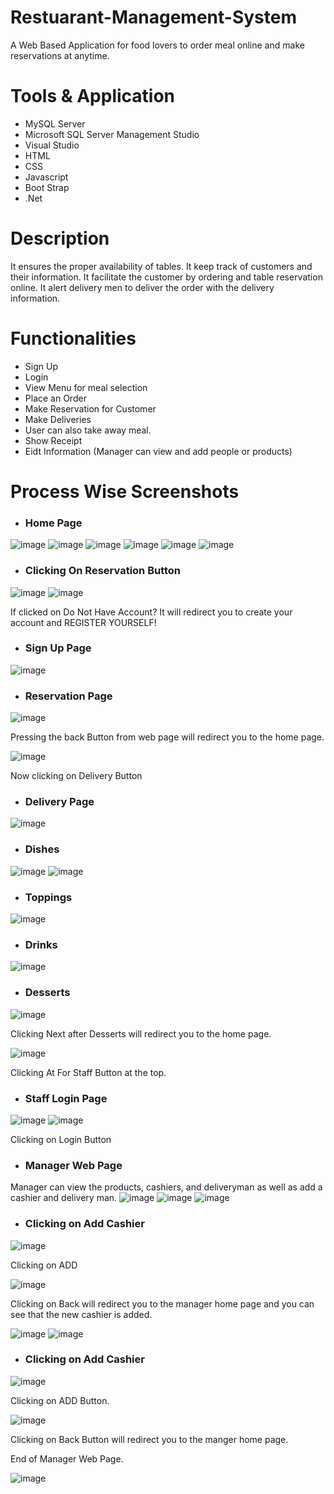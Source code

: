 # Restuarant-Management-System
A Web Based Application for food lovers to order meal online and make reservations at anytime.

# Tools & Application
- MySQL Server
- Microsoft SQL Server Management Studio
- Visual Studio
- HTML
- CSS
- Javascript
- Boot Strap
- .Net

# Description
It ensures the proper availability of tables. It keep track of customers and their information. It facilitate the customer by ordering and table reservation online. It alert delivery men to deliver the order with the delivery information.

# Functionalities
- Sign Up
- Login
- View Menu for meal selection
- Place an Order
- Make Reservation for Customer
- Make Deliveries
- User can also take away meal.
- Show Receipt
- Eidt Information (Manager can view and add people or products)

# Process Wise Screenshots
- ### Home Page
![image](https://user-images.githubusercontent.com/85407775/120931687-24734080-c70c-11eb-8902-a0a997f4cfa3.png)
![image](https://user-images.githubusercontent.com/85407775/120931699-2b9a4e80-c70c-11eb-8c58-d0ca0fc9c036.png)
![image](https://user-images.githubusercontent.com/85407775/120931722-479df000-c70c-11eb-8ee4-8e8c72388b56.png)
![image](https://user-images.githubusercontent.com/85407775/120931729-4f5d9480-c70c-11eb-927f-9e7439c06c2b.png)
![image](https://user-images.githubusercontent.com/85407775/120931737-54badf00-c70c-11eb-8bb0-81876cacd816.png)
![image](https://user-images.githubusercontent.com/85407775/120931742-5a182980-c70c-11eb-9a2a-8088b3ba495e.png)

- ### Clicking On Reservation Button
![image](https://user-images.githubusercontent.com/85407775/120931766-7d42d900-c70c-11eb-92d9-9754efd5f3fc.png)
![image](https://user-images.githubusercontent.com/85407775/120931774-8633aa80-c70c-11eb-95bd-487aa417b812.png)

If clicked on Do Not Have Account? It will redirect you to create your account and REGISTER YOURSELF!

- ### Sign Up Page
![image](https://user-images.githubusercontent.com/85407775/120931814-afecd180-c70c-11eb-9062-938eba215db9.png)

- ### Reservation Page
![image](https://user-images.githubusercontent.com/85407775/120931855-c561fb80-c70c-11eb-9d0a-f90f011b4cbf.png)

Pressing the back Button from web page will redirect you to the home page.

![image](https://user-images.githubusercontent.com/85407775/120931871-d90d6200-c70c-11eb-8253-594afb66d420.png)

Now clicking on Delivery Button

- ### Delivery Page
![image](https://user-images.githubusercontent.com/85407775/120931888-ef1b2280-c70c-11eb-9e6e-9c5c348ef88f.png)

- ### Dishes
![image](https://user-images.githubusercontent.com/85407775/120931912-0d811e00-c70d-11eb-87c1-84661a6aae38.png)
![image](https://user-images.githubusercontent.com/85407775/120931919-15d95900-c70d-11eb-9f44-8ea3dd2ca6fe.png)

- ### Toppings
![image](https://user-images.githubusercontent.com/85407775/120931927-21c51b00-c70d-11eb-8523-2d598df0c03d.png)

- ### Drinks
![image](https://user-images.githubusercontent.com/85407775/120931945-343f5480-c70d-11eb-8bb8-832dd7703164.png)

- ### Desserts
![image](https://user-images.githubusercontent.com/85407775/120931954-3dc8bc80-c70d-11eb-9669-f0b65b885681.png)

Clicking Next after Desserts will redirect you to the home page.

![image](https://user-images.githubusercontent.com/85407775/120932109-fa228280-c70d-11eb-8230-2b245a5363a3.png)

Clicking At For Staff Button at the top.

- ### Staff Login Page
![image](https://user-images.githubusercontent.com/85407775/120932151-23431300-c70e-11eb-966b-21dc8ea280a0.png)
![image](https://user-images.githubusercontent.com/85407775/120932173-3524b600-c70e-11eb-8c99-fc15cd9f05a8.png)

Clicking on Login Button
- ### Manager Web Page
Manager can view the products, cashiers, and deliveryman as well as add a cashier and delivery man.
![image](https://user-images.githubusercontent.com/85407775/120932217-57b6cf00-c70e-11eb-9cf8-3418914f8813.png)
![image](https://user-images.githubusercontent.com/85407775/120932222-5f767380-c70e-11eb-8afe-b0f4aadb6e27.png)
![image](https://user-images.githubusercontent.com/85407775/120932231-64d3be00-c70e-11eb-92d0-09e330253692.png)

- ### Clicking on Add Cashier
![image](https://user-images.githubusercontent.com/85407775/120932265-87fe6d80-c70e-11eb-8923-861ae2f9e1f4.png)

Clicking on ADD

![image](https://user-images.githubusercontent.com/85407775/120932292-a1071e80-c70e-11eb-88fe-3edb08aa1e1b.png)

Clicking on Back will redirect you to the manager home page and you can see that the new cashier is added.

![image](https://user-images.githubusercontent.com/85407775/120932303-afedd100-c70e-11eb-9904-a1897d08b333.png)
![image](https://user-images.githubusercontent.com/85407775/120932384-f6433000-c70e-11eb-90f0-a9ab0a0142fe.png)

- ### Clicking on Add Cashier
![image](https://user-images.githubusercontent.com/85407775/120932418-1246d180-c70f-11eb-8b91-9fea0ad59bb4.png)

Clicking on ADD Button.

![image](https://user-images.githubusercontent.com/85407775/120932436-22f74780-c70f-11eb-9574-048229745dfd.png)

Clicking on Back Button will redirect you to the manger home page.

End of Manager Web Page.

![image](https://user-images.githubusercontent.com/85407775/120932448-36a2ae00-c70f-11eb-8e06-82149dfe1190.png)

